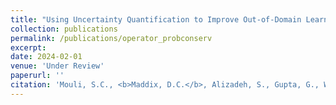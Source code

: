 ```yaml
---
title: "Using Uncertainty Quantification to Improve Out-of-Domain Learning for PDEs"
collection: publications
permalink: /publications/operator_probconserv
excerpt:
date: 2024-02-01
venue: 'Under Review'
paperurl: ''
citation: 'Mouli, S.C., <b>Maddix, D.C.</b>, Alizadeh, S., Gupta, G., Wang, Y., Stuart, A., Mahoney, M.W. (2024). &quot;Using Uncertainty Quantification to Improve Out-of-Domain Learning for PDEs.&quot; <i>Under Review</i>.'
---
```

